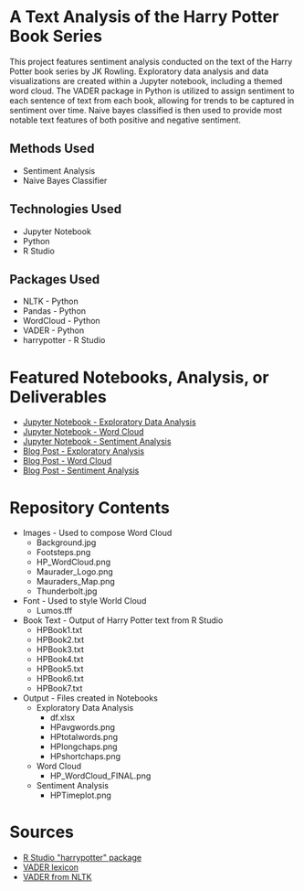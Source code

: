 # A Text Analysis of the Harry Potter Book Series
This project features sentiment analysis conducted on the text of the Harry Potter book series by JK Rowling. Exploratory data analysis and data visualizations are created within a Jupyter notebook, including a themed word cloud. The VADER package in Python is utilized to assign sentiment to each sentence of text from each book, allowing for trends to be captured in sentiment over time. Naive bayes classified is then used to provide most notable text features of both positive and negative sentiment.

## Methods Used
* Sentiment Analysis
* Naive Bayes Classifier

## Technologies Used
* Jupyter Notebook
* Python
* R Studio

## Packages Used
* NLTK - Python
* Pandas - Python
* WordCloud - Python
* VADER - Python
* harrypotter - R Studio

# Featured Notebooks, Analysis, or Deliverables
* [Jupyter Notebook - Exploratory Data Analysis](https://github.com/ErikaJacobs/Harry-Potter-Text-Mining/blob/master/Scripts/HP_Text_Mining%20-%20Exploratory%20Data%20Analysis.ipynb)
* [Jupyter Notebook - Word Cloud](https://github.com/ErikaJacobs/Harry-Potter-Text-Mining/blob/master/Scripts/HP_Text_Mining%20-%20Word%20Cloud.ipynb)
* [Jupyter Notebook - Sentiment Analysis](https://github.com/ErikaJacobs/Harry-Potter-Text-Mining/blob/master/Scripts/HP_Text_Mining%20-%20Sentiment%20Analysis.ipynb)
* [Blog Post - Exploratory Analysis](https://erikajacobs.netlify.com/post/speaking-parseltongue-to-python/)
* [Blog Post - Word Cloud](https://erikajacobs.netlify.com/post/harry-potter-and-the-learning-of-wordcloud/)
* [Blog Post - Sentiment Analysis](https://erikajacobs.netlify.com/post/mood-harry-potter/)

# Repository Contents
* Images - Used to compose Word Cloud
     * Background.jpg
     * Footsteps.png
     * HP_WordCloud.png
     * Maurader_Logo.png
     * Mauraders_Map.png
     * Thunderbolt.jpg
* Font - Used to style World Cloud
     * Lumos.tff 
* Book Text -  Output of Harry Potter text from R Studio
     * HPBook1.txt
     * HPBook2.txt
     * HPBook3.txt
     * HPBook4.txt
     * HPBook5.txt
     * HPBook6.txt
     * HPBook7.txt
 * Output - Files created in Notebooks
      * Exploratory Data Analysis
           * df.xlsx
           * HPavgwords.png
           * HPtotalwords.png
           * HPlongchaps.png
           * HPshortchaps.png
      * Word Cloud
           * HP_WordCloud_FINAL.png
      * Sentiment Analysis
           * HPTimeplot.png

# Sources
* [R Studio "harrypotter" package](https://github.com/bradleyboehmke/harrypotter)
* [VADER lexicon](https://www.kaggle.com/nltkdata/vader-lexicon)
* [VADER from NLTK](https://www.nltk.org/api/nltk.sentiment.html)
